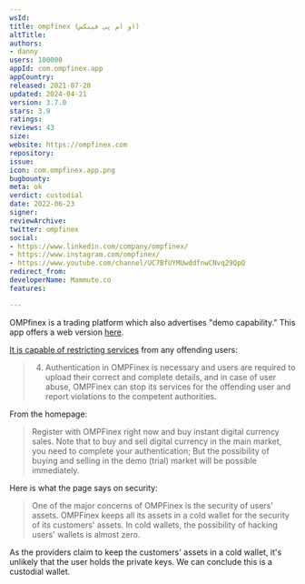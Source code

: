 ```yaml
---
wsId: 
title: ompfinex (او ام پی فینکس)
altTitle: 
authors:
- danny
users: 100000
appId: com.ompfinex.app
appCountry: 
released: 2021-07-20
updated: 2024-04-21
version: 3.7.0
stars: 3.9
ratings: 
reviews: 43
size: 
website: https://ompfinex.com
repository: 
issue: 
icon: com.ompfinex.app.png
bugbounty: 
meta: ok
verdict: custodial
date: 2022-06-23
signer: 
reviewArchive: 
twitter: ompfinex
social:
- https://www.linkedin.com/company/ompfinex/
- https://www.instagram.com/ompfinex/
- https://www.youtube.com/channel/UC7BfUYMUwddfnwCNvq29QpQ
redirect_from: 
developerName: Mammute.co
features: 

---
```


OMPfinex is a trading platform which also advertises "demo capability." This app offers a web version [here](https://app.ompfinex.com/sign-in).

[It is capable of restricting services](https://www.ompfinex.com/en/pages/policies) from any offending users:

> 4. Authentication in OMPFinex is necessary and users are required to upload their correct and complete details, and in case of user abuse, OMPFinex can stop its services for the offending user and report violations to the competent authorities.

From the homepage:

> Register with OMPFinex right now and buy instant digital currency sales. Note that to buy and sell digital currency in the main market, you need to complete your authentication; But the possibility of buying and selling in the demo (trial) market will be possible immediately.

Here is what the page says on security:

> One of the major concerns of OMPFinex is the security of users' assets. OMPFinex keeps all its assets in a cold wallet for the security of its customers' assets. In cold wallets, the possibility of hacking users' wallets is almost zero.
 
As the providers claim to keep the customers' assets in a cold wallet, it's unlikely that the user holds the private keys. We can conclude this is a custodial wallet.


